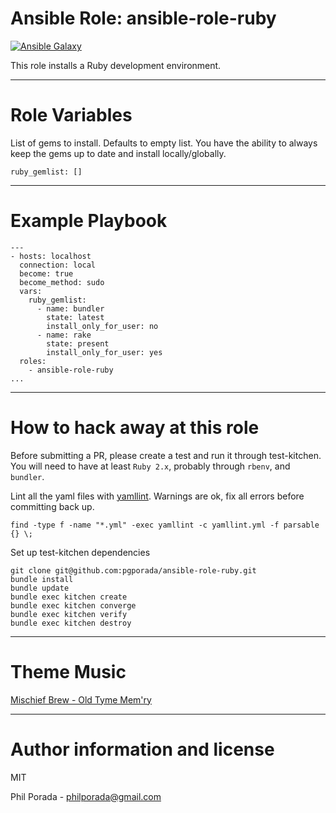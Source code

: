 # Ansible Role: ansible-role-ruby
[![Ansible Galaxy](http://img.shields.io/badge/ansible--galaxy-pgporada.ruby-blue.svg)](https://galaxy.ansible.com/pgporada/ruby/)

This role installs a Ruby development environment.

- - - -
# Role Variables

List of gems to install. Defaults to empty list. You have the ability to always keep the gems up to date and install locally/globally.

    ruby_gemlist: []

- - - -
# Example Playbook

    ---
    - hosts: localhost
      connection: local
      become: true
      become_method: sudo
      vars:
        ruby_gemlist:
          - name: bundler
            state: latest
            install_only_for_user: no
          - name: rake
            state: present
            install_only_for_user: yes
      roles:
        - ansible-role-ruby
    ...

- - - -
# How to hack away at this role
Before submitting a PR, please create a test and run it through test-kitchen. You will need to have at least `Ruby 2.x`, probably through `rbenv`, and `bundler`.

Lint all the yaml files with [yamllint](https://github.com/adrienverge/yamllint). Warnings are ok, fix all errors before committing back up.

    find -type f -name "*.yml" -exec yamllint -c yamllint.yml -f parsable {} \;

Set up test-kitchen dependencies

    git clone git@github.com:pgporada/ansible-role-ruby.git
    bundle install
    bundle update
    bundle exec kitchen create
    bundle exec kitchen converge
    bundle exec kitchen verify
    bundle exec kitchen destroy

- - - -
# Theme Music
[Mischief Brew - Old Tyme Mem'ry](https://www.youtube.com/watch?v=8uziTOL4zOs)

- - - -
# Author information and license

MIT

Phil Porada - philporada@gmail.com
